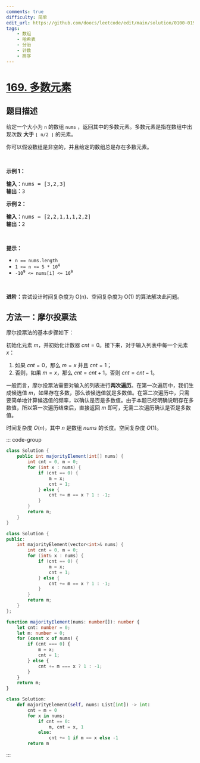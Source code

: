 ```yaml
---
comments: true
difficulty: 简单
edit_url: https://github.com/doocs/leetcode/edit/main/solution/0100-0199/0169.Majority%20Element/README.md
tags:
    - 数组
    - 哈希表
    - 分治
    - 计数
    - 排序
---
```


<!-- problem:start -->

# [169. 多数元素](https://leetcode.cn/problems/majority-element)

## 题目描述

<!-- description:start -->

<p>给定一个大小为 <code>n</code><em> </em>的数组&nbsp;<code>nums</code> ，返回其中的多数元素。多数元素是指在数组中出现次数 <strong>大于</strong>&nbsp;<code>⌊ n/2 ⌋</code>&nbsp;的元素。</p>

<p>你可以假设数组是非空的，并且给定的数组总是存在多数元素。</p>

<p>&nbsp;</p>

<p><strong>示例&nbsp;1：</strong></p>

<pre>
<strong>输入：</strong>nums = [3,2,3]
<strong>输出：</strong>3</pre>

<p><strong>示例&nbsp;2：</strong></p>

<pre>
<strong>输入：</strong>nums = [2,2,1,1,1,2,2]
<strong>输出：</strong>2
</pre>

<p>&nbsp;</p>
<strong>提示：</strong>

<ul>
	<li><code>n == nums.length</code></li>
	<li><code>1 &lt;= n &lt;= 5 * 10<sup>4</sup></code></li>
	<li><code>-10<sup>9</sup> &lt;= nums[i] &lt;= 10<sup>9</sup></code></li>
</ul>

<p>&nbsp;</p>

<p><strong>进阶：</strong>尝试设计时间复杂度为 O(n)、空间复杂度为 O(1) 的算法解决此问题。</p>

<!-- description:end -->


<!-- solution:start -->

## 方法一：摩尔投票法

摩尔投票法的基本步骤如下：

初始化元素 $m$，并初始化计数器 $cnt=0$。接下来，对于输入列表中每一个元素 $x$：

1. 如果 $cnt=0$，那么 $m=x$ 并且 $cnt=1$；
1. 否则，如果 $m=x$，那么 $cnt = cnt + 1$，否则 $cnt = cnt - 1$。

一般而言，摩尔投票法需要对输入的列表进行**两次遍历**。在第一次遍历中，我们生成候选值 $m$，如果存在多数，那么该候选值就是多数值。在第二次遍历中，只需要简单地计算候选值的频率，以确认是否是多数值。由于本题已经明确说明存在多数值，所以第一次遍历结束后，直接返回 $m$ 即可，无需二次遍历确认是否是多数值。

时间复杂度 $O(n)$，其中 $n$ 是数组 $nums$ 的长度。空间复杂度 $O(1)$。

<!-- tabs:start -->
::: code-group

```java
class Solution {
    public int majorityElement(int[] nums) {
        int cnt = 0, m = 0;
        for (int x : nums) {
            if (cnt == 0) {
                m = x;
                cnt = 1;
            } else {
                cnt += m == x ? 1 : -1;
            }
        }
        return m;
    }
}
```

```cpp
class Solution {
public:
    int majorityElement(vector<int>& nums) {
        int cnt = 0, m = 0;
        for (int& x : nums) {
            if (cnt == 0) {
                m = x;
                cnt = 1;
            } else {
                cnt += m == x ? 1 : -1;
            }
        }
        return m;
    }
};
```

```ts
function majorityElement(nums: number[]): number {
    let cnt: number = 0;
    let m: number = 0;
    for (const x of nums) {
        if (cnt === 0) {
            m = x;
            cnt = 1;
        } else {
            cnt += m === x ? 1 : -1;
        }
    }
    return m;
}
```

```python
class Solution:
    def majorityElement(self, nums: List[int]) -> int:
        cnt = m = 0
        for x in nums:
            if cnt == 0:
                m, cnt = x, 1
            else:
                cnt += 1 if m == x else -1
        return m
```

:::
<!-- tabs:end -->

<!-- solution:end -->

<!-- problem:end -->